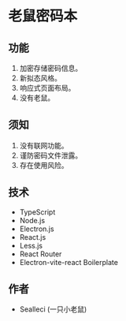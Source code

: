 # 老鼠密码本

## 功能

1. 加密存储密码信息。
2. 新拟态风格。
3. 响应式页面布局。
4. 没有老鼠。

## 须知

1. 没有联网功能。
2. 谨防密码文件泄露。
3. 存在使用风险。

## 技术

- TypeScript
- Node.js
- Electron.js
- React.js
- Less.js
- React Router
- Electron-vite-react Boilerplate

## 作者

- Sealleci (一只小老鼠)

